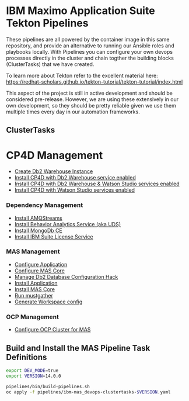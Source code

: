 # IBM Maximo Application Suite Tekton Pipelines

These pipelines are all powered by the container image in this same repository, and provide an alternative to running our Ansible roles and playbooks locally.  With Pipelines you can configure your own devops processes directly in the cluster and chain togther the building blocks (ClusterTasks) that we have created.

To learn more about Tekton refer to the excellent material here: https://redhat-scholars.github.io/tekton-tutorial/tekton-tutorial/index.html

This aspect of the project is still in active development and should be considered pre-release.  However, we are using these extensively in our own development, so they should be pretty reliable given we use them multiple times every day in our automation frameworks.

## ClusterTasks

# CP4D Management
- [Create Db2 Warehouse Instance](tasks/cp4d/create-db2-instance.yaml)
- [Install CP4D with Db2 Warehouse service enabled](tasks/cp4d/install-services-db2.yaml)
- [Install CP4D with Db2 Warehouse & Watson Studio services enabled](tasks/cp4d/install-services-fullstack.yaml)
- [Install CP4D with Watson Studio services enabled](tasks/cp4d/install-services-watsonstudio.yaml)

### Dependency Management
- [Install AMQStreams](tasks/dependencies/install-amqstreams.yaml)
- [Install Behavior Analytics Service (aka UDS)](tasks/dependencies/install-uds.yaml)
- [Install MongoDb CE](tasks/dependencies/install-mongodb-ce.yaml)
- [Install IBM Suite License Service](tasks/dependencies/install-sls.yaml)

### MAS Management
- [Configure Application](tasks/mas/configure-app.yaml)
- [Configure MAS Core](tasks/mas/configure-suite.yaml)
- [Manage Db2 Database Configuration Hack](tasks/mas/hack-manage-db2.yaml)
- [Install Application](tasks/mas/install-app.yaml)
- [Install MAS Core](tasks/mas/install-suite.yaml)
- [Run mustgather](tasks/mas/mustgather.yaml)
- [Generate Workspace config](tasks/mas/gencfg-workspace.yaml)

### OCP Management
- [Configure OCP Cluster for MAS](tasks/ocp/configure-ocp.yaml)


## Build and Install the MAS Pipeline Task Definitions
```bash
export DEV_MODE=true
export VERSION=14.0.0

pipelines/bin/build-pipelines.sh
oc apply -f pipelines/ibm-mas_devops-clustertasks-$VERSION.yaml
```
